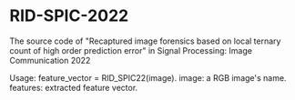 # RID-SPIC-2022
The source code of "Recaptured image forensics based on local ternary count of high order prediction error" in Signal Processing: Image Communication 2022

Usage: feature_vector = RID_SPIC22(image). image: a RGB image's name. features: extracted feature vector.
